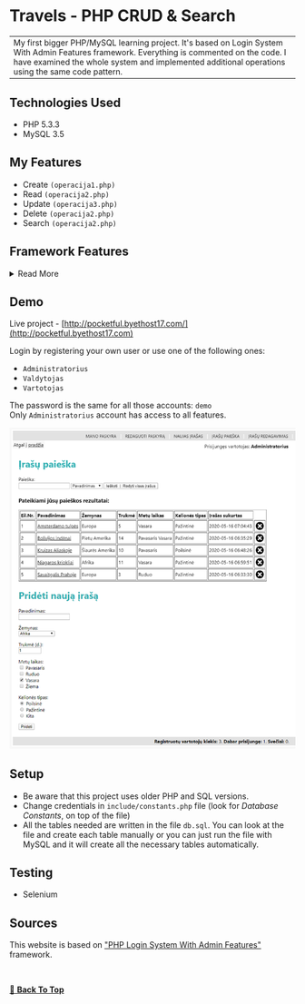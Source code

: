 # Travels - PHP CRUD & Search

<table>
<tr>
<td>
 My first bigger PHP/MySQL learning project. It's based on Login System With Admin Features framework. Everything is commented on the code. I have examined the whole system and implemented additional operations using the same code pattern.
</td>
</tr>
</table>

## Technologies Used

* PHP 5.3.3
* MySQL 3.5

## My Features

* Create `(operacija1.php)`
* Read `(operacija2.php)`
* Update `(operacija3.php)`
* Delete `(operacija2.php)`
* Search `(operacija2.php)`

## Framework Features

<details>
  <summary>Read More</summary><br>
  
| Feature | About |
| --- | --- |
| User Authentication | A site visitor can login, logout and register new users. Authentication is based on sessions which are stored in cookies. |
| Admin Center | Administrator has full control over registered users. Admin can view user info, upgrade/demote user levels, delete users, delete inactive users, and ban users. |
| Member Levels | Users can be differentiated by what level they are (user, manager, admin, etc.) |
| Account Info | Users can view their own information, and edit it as well. They can also see the information of other users. |
| Better Security | Passwords are not stored in cookies, randomly generated ID's take their place. |
| Visitor Tracking | You can tell how many guests and users are actively viewing your site, and who those users are. You also know how many total members your site has. |
| Form Helper | No ugly error pages. Users are redirected to the form they filled out and the errors that have occurred are displayed. |
| Email | Only if your server is properly setup to send mail. |

</details>

## Demo

Live project - [http://pocketful.byethost17.com/](http://pocketful.byethost17.com)

Login by registering your own user or use one of the following ones:

* `Administratorius`
* `Valdytojas`
* `Vartotojas`

The password is the same for all those accounts: `demo`  
Only `Administratorius` account has access to all features.

![Website example](./pictures/screenshot.png)

## Setup

* Be aware that this project uses older PHP and SQL versions.
* Change credentials in `include/constants.php` file (look for *Database Constants*, on top of the file)
* All the tables needed are written in the file `db.sql`. You can look at the file and create each table manually or you can just run the file with MySQL and it will create all the necessary tables automatically.

## Testing
* Selenium

## Sources
This website is based on ["PHP Login System With Admin Features"](https://evolt.org/PHP-Login-System-with-Admin-Features) framework.

<br/>

[:arrow_up_small: **Back To Top**](#top)